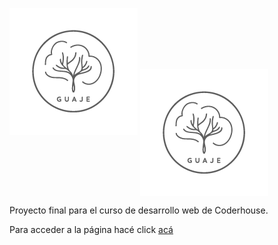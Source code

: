 ![logo](assets/images/Logos/guaje-logo-transp-01.png)
<img align="center" src="assets/images/Logos/guaje-logo-transp-01.png" />

Proyecto final para el curso de desarrollo web de Coderhouse.

Para acceder a la página hacé click [acá](https://ernedainesi.github.io/guaje-mates/)
